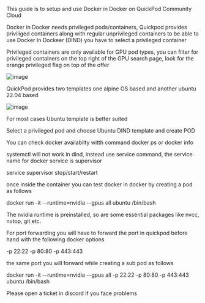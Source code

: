 




This guide is to setup and use Docker in Docker on QuickPod Community Cloud

Docker in Docker  needs privileged pods/containers, Quickpod provides priviliged containers along with regular unprivileged containers to be able to use Docker In Dockeer (DIND) you have to select a privileged container

Privileged containers are only available for GPU pod types, you can filter for privileged containers on the top right of the GPU search page, look for the orange privileged flag on top of the offer

![image](https://github.com/user-attachments/assets/8400aa1a-114a-440a-bcda-09cacc4326ec)

QuickPod provides two templates one alpine OS based and another ubuntu 22.04 based

![image](https://github.com/user-attachments/assets/4408ea02-aa59-4386-8675-df54439f02bd)

For most cases Ubuntu template is better suited

Select a privileged pod and choose Ubuntu DIND template and create POD

You can check docker availabilty witth command docker ps or docker info

systemctl will not work in dind, instead use service command, the service name for docker service is supervisor

service supervisor stop/start/restart

once inside the container you can test docker in docker by creating a pod as follows

docker run -it --runtime=nvidia --gpus all ubuntu /bin/bash

The nvidia runtime is preinstalled, so are some essential packages like nvcc, nvtop, git etc.

For port forwarding you will have to forward the port in quickpod before hand with the following docker options

-p 22:22 -p 80:80 -p 443:443

the same port you will forward while creating a sub pod as follows

docker run -it --runtime=nvidia --gpus all -p 22:22 -p 80:80 -p 443:443 ubuntu /bin/bash

Please open a ticket in discord if you face problems


